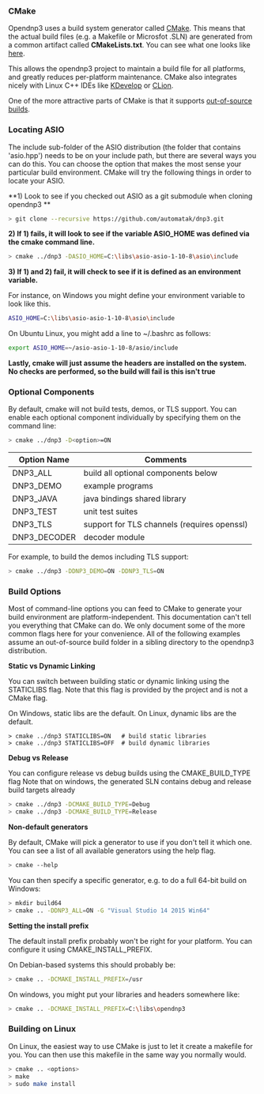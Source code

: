 ### CMake

Opendnp3 uses a build system generator called [CMake](http://www.cmake.org/).  This means that the actual build files (e.g. a Makefile or Microsfot .SLN) are generated from a
common artifact called **CMakeLists.txt**. You can see what one looks like [here](https://github.com/automatak/dnp3/blob/2.0.x/CMakeLists.txt).

This allows the opendnp3 project to maintain a build file for all platforms, and greatly reduces per-platform maintenance. CMake also integrates nicely with
Linux C++ IDEs like [KDevelop](https://www.kdevelop.org/) or [CLion](https://www.jetbrains.com/clion/).

One of the more attractive parts of CMake is that it supports [out-of-source builds](http://www.cmake.org/Wiki/CMake_FAQ#Out-of-source_build_trees).

### Locating ASIO

The include sub-folder of the ASIO distribution (the folder that contains 'asio.hpp') needs to be on your include path, but there are several ways you can do this.
You can choose the option that makes the most sense your particular build environment. CMake will try the following things in order to locate your ASIO.

**1) Look to see if you checked out ASIO as a git submodule when cloning opendnp3 **

```sh
> git clone --recursive https://github.com/automatak/dnp3.git
```

**2) If 1) fails, it will look to see if the variable ASIO_HOME was defined via the cmake command line.**

```sh
> cmake ../dnp3 -DASIO_HOME=C:\libs\asio-asio-1-10-8\asio\include
```

**3) If 1) and 2) fail, it will check to see if it is defined as an environment variable.**

For instance, on Windows you might define your environment variable to look like this.
```sh
ASIO_HOME=C:\libs\asio-asio-1-10-8\asio\include
```
On Ubuntu Linux, you might add a line to ~/.bashrc as follows:
```sh
export ASIO_HOME=~/asio-asio-1-10-8/asio/include
```

**Lastly, cmake will just assume the headers are installed on the system. No checks are performed, so the build will fail is this isn't true**

### Optional Components

By default, cmake will not build tests, demos, or TLS support. You can enable each optional component individually by specifying
them on the command line:

```sh
> cmake ../dnp3 -D<option>=ON
```

| Option Name    | Comments                                          |
| -------------- | ------------------------------------------------- |
| DNP3_ALL       | build all optional components below               |
| DNP3_DEMO      | example programs                                  |
| DNP3_JAVA      | java bindings shared library                      |
| DNP3_TEST      | unit test suites                                  |
| DNP3_TLS       | support for TLS channels (requires openssl)       |
| DNP3_DECODER   | decoder module                                    |


For example, to build the demos including TLS support:
```sh
> cmake ../dnp3 -DDNP3_DEMO=ON -DDNP3_TLS=ON
```

### Build Options

Most of command-line options you can feed to CMake to generate your build environment are platform-independent.  This documentation can't tell you everything that
CMake can do. We only document some of the more common flags here for your convenience. All of the following examples assume an out-of-source build folder in a
sibling directory to the opendnp3 distribution.

**Static vs Dynamic Linking**

You can switch between building static or dynamic linking using the STATICLIBS flag. Note that this flag is provided by the project and is not a CMake flag.

On Windows, static libs are the default. On Linux, dynamic libs are the default.

```
> cmake ../dnp3 STATICLIBS=ON	# build static libraries
> cmake ../dnp3 STATICLIBS=OFF	# build dynamic libraries
```

**Debug vs Release**

You can configure release vs debug builds using the CMAKE_BUILD_TYPE flag
Note that on windows, the generated SLN contains debug and release build targets already
```sh
> cmake ../dnp3 -DCMAKE_BUILD_TYPE=Debug
> cmake ../dnp3 -DCMAKE_BUILD_TYPE=Release
```

**Non-default generators**

By default, CMake will pick a generator to use if you don't tell it which one. You can see a list of all available generators using the help flag.
```sh
> cmake --help
```
You can then specify a specific generator, e.g. to do a full 64-bit build on Windows:

```sh
> mkdir build64
> cmake .. -DDNP3_ALL=ON -G "Visual Studio 14 2015 Win64"
```

**Setting the install prefix**

The default install prefix probably won't be right for your platform. You can configure it using CMAKE_INSTALL_PREFIX.

On Debian-based systems this should probably be:
```sh
> cmake .. -DCMAKE_INSTALL_PREFIX=/usr
```

On windows, you might put your libraries and headers somewhere like:
```sh
> cmake .. -DCMAKE_INSTALL_PREFIX=C:\libs\opendnp3
```

### Building on Linux

On Linux, the easiest way to use CMake is just to let it create a makefile for you. You can then use this makefile in the same way you normally would.
```sh
> cmake .. <options>
> make
> sudo make install
```
